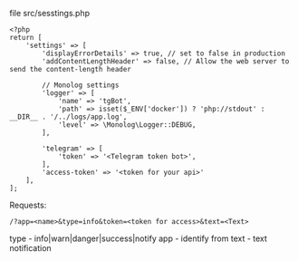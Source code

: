 file src/sesstings.php


```
<?php
return [
    'settings' => [
        'displayErrorDetails' => true, // set to false in production
        'addContentLengthHeader' => false, // Allow the web server to send the content-length header

        // Monolog settings
        'logger' => [
            'name' => 'tgBot',
            'path' => isset($_ENV['docker']) ? 'php://stdout' : __DIR__ . '/../logs/app.log',
            'level' => \Monolog\Logger::DEBUG,
        ],

        'telegram' => [
            'token' => '<Telegram token bot>',
        ],
        'access-token' => '<token for your api>'
    ],
];

```

Requests:
```
/?app=<name>&type=info&token=<token for access>&text=<Text>
```

type - info|warn|danger|success|notify
app - identify from
text - text notification

